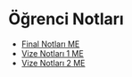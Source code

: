 # Öğrenci Notları

- [Final Notları ME](./%C3%96%C4%9Frenci%20Notlar%C4%B1/Final%20Notlar%C4%B1%20ME.pdf)
- [Vize Notları 1 ME](./%C3%96%C4%9Frenci%20Notlar%C4%B1/Vize%20Notlar%C4%B1%201%20ME.pdf)
- [Vize Notları 2 ME](./%C3%96%C4%9Frenci%20Notlar%C4%B1/Vize%20Notlar%C4%B1%202%20ME.pdf)
